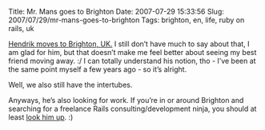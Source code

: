 Title: Mr. Mans goes to Brighton
Date: 2007-07-29 15:33:56
Slug: 2007/07/29/mr-mans-goes-to-brighton
Tags: brighton, en, life, ruby on rails, uk


[Hendrik moves to Brighton, UK.][1] I still don’t have much to say about that,
I am glad for him, but that doesn’t make me feel better about seeing my best
friend moving away. :/ I can totally understand his notion, tho - I’ve been at
the same point myself a few years ago - so it’s alright.

Well, we also still have the intertubes.

Anyways, he’s also looking for work. If you’re in or around Brighton and
searching for a freelance Rails consulting/development ninja, you should at
least [look him up][2]. :)

   [1]: http://www.mornography.de/2007/07/29/to-brighton/
   [2]: http://www.teamschnitzel.com/
